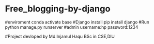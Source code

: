 # Free_blogging-by-django
#enviroment
conda activate base
#Django install
pip install django
#Run 
python manage.py runserver
#admin
username:hp
password:1234

#Project devloped by
Md.Injamul Haqu
BSc in CSE,DIU
